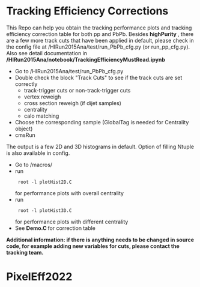 # Tracking Efficiency Corrections 

This Repo can help you obtain the tracking performance plots and tracking efficiency correction table for both pp and PbPb. Besides <strong> highPurity </strong>, there are a few more track cuts that have been applied in default, please check in the config file at /HIRun2015Ana/test/run_PbPb_cfg.py (or run_pp_cfg.py). Also see detail documentation in <strong> /HIRun2015Ana/notebook/TrackingEfficiencyMustRead.ipynb </strong>

- Go to /HIRun2015Ana/test/run_PbPb_cfg.py
- Double check the block "Track Cuts" to see if the track cuts are set correctly
	- track-trigger cuts or non-track-trigger cuts
	- vertex reweigh
	- cross section reweigh (if dijet samples)
	- centrality
	- calo matching
- Choose the corresponding sample (GlobalTag is needed for Centrality object)
- cmsRun 

The output is a few 2D and 3D histograms in default. Option of filling Ntuple is also available in config. 

- Go to /macros/
- run <pre><code> root -l plotHist2D.C </pre></code> for performance plots with overall centrality 
- run <pre><code> root -l plotHist3D.C </pre></code> for performance plots with different centrality 
- See <strong> Demo.C </strong> for correction table


<strong> Additional information: if there is anything needs to be changed in source code, for example adding new variables for cuts, please contact the tracking team. </strong>



# PixelEff2022
